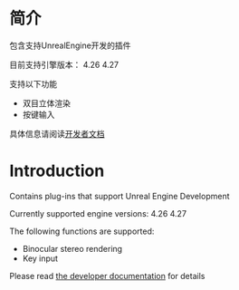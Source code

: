 # 简介
包含支持UnrealEngine开发的插件

目前支持引擎版本：
4.26
4.27

支持以下功能

 - 双目立体渲染
 - 按键输入
 
 具体信息请阅读[开发者文档](https://skyworthxr.com/xrsdk/unrealsdk10/index.html)

# Introduction
Contains plug-ins that support Unreal Engine Development

Currently supported engine versions:
4.26
4.27

The following functions are supported:
 - Binocular stereo rendering
 - Key input
 
 Please read [the developer documentation](https://skyworthxr.com/xrsdk/unrealsdk10en/index.html) for details
